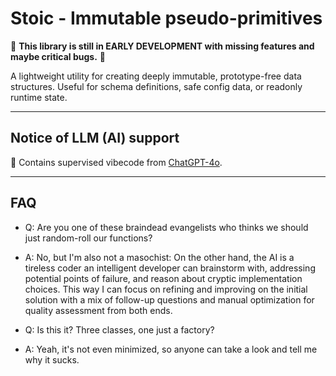 # Stoic - Immutable pseudo-primitives

:construction: **This library is still in EARLY DEVELOPMENT with missing features and maybe critical bugs.** :construction:

A lightweight utility for creating deeply immutable, prototype-free data structures.
Useful for schema definitions, safe config data, or readonly runtime state.

---

## Notice of LLM (AI) support

:robot: Contains supervised vibecode from [ChatGPT-4o](https://chatgpt.com/).

---

## FAQ

- Q: Are you one of these braindead evangelists who thinks we should just random-roll our functions?
- A: No, but I'm also not a masochist: On the other hand, the AI is a tireless coder an intelligent developer can brainstorm with, addressing potential points of failure, and reason about cryptic implementation choices. This way I can focus on refining and improving on the initial solution with a mix of follow-up questions and manual optimization for quality assessment from both ends.

- Q: Is this it? Three classes, one just a factory?
- A: Yeah, it's not even minimized, so anyone can take a look and tell me why it sucks.
